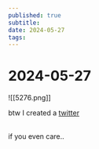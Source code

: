 ```yaml
---
published: true
subtitle: 
date: 2024-05-27
tags: 
---
```


# 2024-05-27
![[5276.png]]

btw I created a [twitter](https://x.com/Florilegium888)

<br>
if you even care..